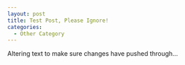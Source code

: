 ```yaml
---
layout: post
title: Test Post, Please Ignore!
categories:
  - Other Category
---
```


Altering text to make sure changes have pushed through...
